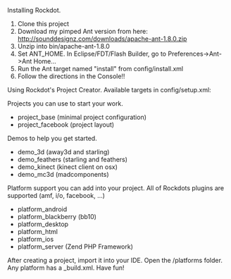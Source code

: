 Installing Rockdot.
1. Clone this project
2. Download my pimped Ant version from here: http://sounddesignz.com/downloads/apache-ant-1.8.0.zip
3. Unzip into bin/apache-ant-1.8.0
4. Set ANT_HOME. In Eclipse/FDT/Flash Builder, go to Preferences->Ant->Ant Home...
5. Run the Ant target named "install" from config/install.xml
6. Follow the directions in the Console!!


Using Rockdot's Project Creator.
Available targets in config/setup.xml:

Projects you can use to start your work.
- project_base (minimal project configuration)
- project_facebook (project layout)

Demos to help you get started.
- demo_3d (away3d and starling)
- demo_feathers (starling and feathers)
- demo_kinect (kinect client on osx)
- demo_mc3d (madcomponents)

Platform support you can add into your project. 
All of Rockdots plugins are supported (amf, i/o, facebook, ...)
- platform_android 
- platform_blackberry (bb10)
- platform_desktop
- platform_html
- platform_ios
- platform_server (Zend PHP Framework)

After creating a project, import it into your IDE. Open the /platforms folder.
Any platform has a <platform>_build.xml. Have fun!